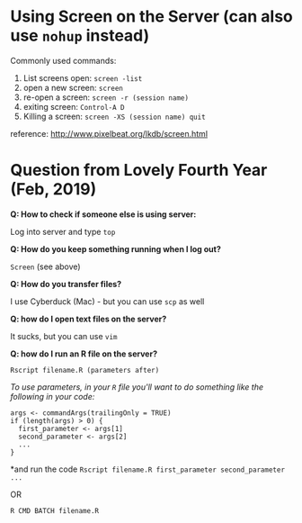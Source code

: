 # Using Screen on the Server (can also use `nohup` instead)

Commonly used commands:

1. List screens open: `screen -list` 
2. open a new screen: `screen`
3. re-open a screen: `screen -r (session name)`
4. exiting screen: `Control-A D`
5. Killing a screen: `screen -XS (session name) quit`

reference: http://www.pixelbeat.org/lkdb/screen.html



# Question from Lovely Fourth Year (Feb, 2019)

**Q: How to check if someone else is using server:**

Log into server and type `top` 

**Q: How do you keep something running when I log out?**

`Screen`  (see above)

**Q: How do you transfer files?**

I use Cyberduck (Mac) - but you can use `scp` as well


**Q: how do I open text files on the server?**

It sucks, but you can use `vim`


**Q: how do I run an R file on the server?**

`Rscript filename.R (parameters after)`


*To use parameters, in your `R` file you'll want to do something like the following in your code:*
```{r}
args <- commandArgs(trailingOnly = TRUE)
if (length(args) > 0) {
  first_parameter <- args[1]
  second_parameter <- args[2]
  ...
}
```
*and run the code `Rscript filename.R first_parameter second_parameter ...` 

OR

`R CMD BATCH filename.R`
